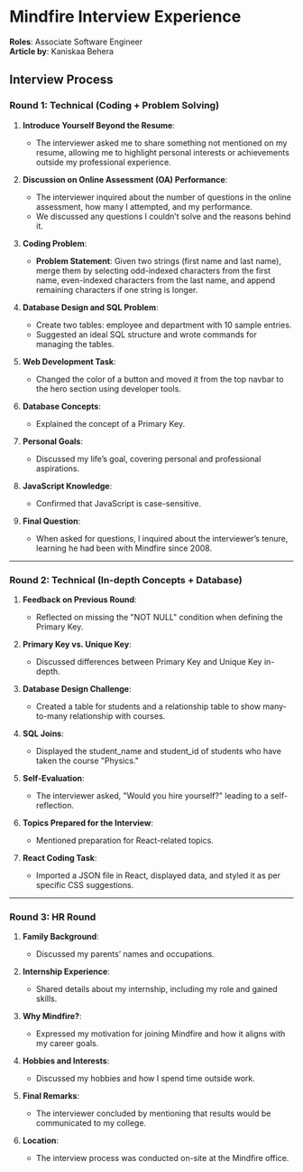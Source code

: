 # Mindfire Interview Experience

**Roles**: Associate Software Engineer<br/>
**Article by**: Kaniskaa Behera

## Interview Process

### Round 1: Technical (Coding + Problem Solving)

1. **Introduce Yourself Beyond the Resume**:
   - The interviewer asked me to share something not mentioned on my resume, allowing me to highlight personal interests or achievements outside my professional experience.

2. **Discussion on Online Assessment (OA) Performance**:
   - The interviewer inquired about the number of questions in the online assessment, how many I attempted, and my performance.
   - We discussed any questions I couldn’t solve and the reasons behind it.

3. **Coding Problem**:
   - **Problem Statement**: Given two strings (first name and last name), merge them by selecting odd-indexed characters from the first name, even-indexed characters from the last name, and append remaining characters if one string is longer.

4. **Database Design and SQL Problem**:
   - Create two tables: employee and department with 10 sample entries.
   - Suggested an ideal SQL structure and wrote commands for managing the tables.

5. **Web Development Task**:
   - Changed the color of a button and moved it from the top navbar to the hero section using developer tools.

6. **Database Concepts**:
   - Explained the concept of a Primary Key.

7. **Personal Goals**:
   - Discussed my life’s goal, covering personal and professional aspirations.

8. **JavaScript Knowledge**:
   - Confirmed that JavaScript is case-sensitive.

9. **Final Question**:
   - When asked for questions, I inquired about the interviewer’s tenure, learning he had been with Mindfire since 2008.

---

### Round 2: Technical (In-depth Concepts + Database)

1. **Feedback on Previous Round**:
   - Reflected on missing the "NOT NULL" condition when defining the Primary Key.

2. **Primary Key vs. Unique Key**:
   - Discussed differences between Primary Key and Unique Key in-depth.

3. **Database Design Challenge**:
   - Created a table for students and a relationship table to show many-to-many relationship with courses.

4. **SQL Joins**:
   - Displayed the student_name and student_id of students who have taken the course "Physics."

5. **Self-Evaluation**:
   - The interviewer asked, "Would you hire yourself?" leading to a self-reflection.

6. **Topics Prepared for the Interview**:
   - Mentioned preparation for React-related topics.

7. **React Coding Task**:
   - Imported a JSON file in React, displayed data, and styled it as per specific CSS suggestions.

---

### Round 3: HR Round

1. **Family Background**:
   - Discussed my parents’ names and occupations.

2. **Internship Experience**:
   - Shared details about my internship, including my role and gained skills.

3. **Why Mindfire?**:
   - Expressed my motivation for joining Mindfire and how it aligns with my career goals.

4. **Hobbies and Interests**:
   - Discussed my hobbies and how I spend time outside work.

5. **Final Remarks**:
   - The interviewer concluded by mentioning that results would be communicated to my college.

6. **Location**:
   - The interview process was conducted on-site at the Mindfire office.
